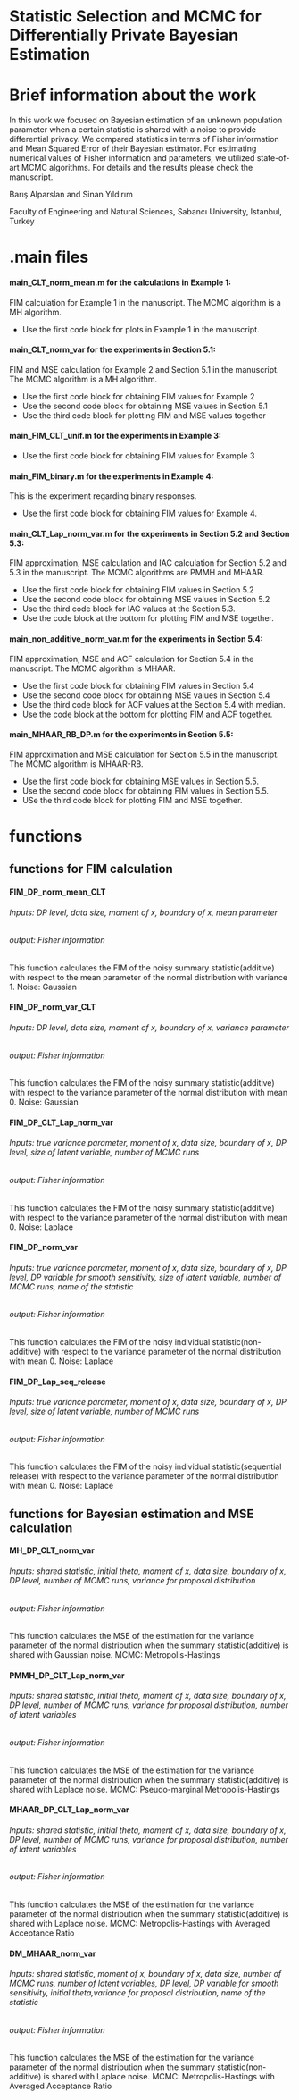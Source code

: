 # Statistic Selection and MCMC for Differentially Private Bayesian Estimation

# Brief information about the work
In this work we focused on Bayesian estimation of an unknown population parameter when a certain statistic is shared with a noise to provide differential privacy. We compared statistics in terms of Fisher information and Mean Squared Error of their Bayesian estimator. For estimating numerical values of Fisher information and  parameters, we utilized state-of-art MCMC algorithms. For details and the results please check the manuscript.  

Barış Alparslan and Sinan Yıldırım 

Faculty of Engineering and Natural Sciences, Sabancı University, Istanbul, Turkey

# .main files

#### main_CLT_norm_mean.m for the calculations in Example 1:
FIM calculation for Example 1 in the manuscript. The MCMC algorithm is a MH algorithm.

- Use the first code block for plots in Example 1 in the manuscript.

#### main_CLT_norm_var for the experiments in Section 5.1:
FIM and MSE calculation for Example 2 and Section 5.1 in the manuscript. The MCMC algorithm is a MH algorithm.

- Use the first code block for obtaining FIM values for Example 2
- Use the second code block for obtaining MSE values in Section 5.1
- Use the third code block for plotting FIM and MSE values together

#### main_FIM_CLT_unif.m for the experiments in Example 3:

- Use the first code block for obtaining FIM values for Example 3

#### main_FIM_binary.m for the experiments in Example 4:
This is the experiment regarding binary responses.

- Use the first code block for obtaining FIM values for Example 4.

#### main_CLT_Lap_norm_var.m for the experiments in Section 5.2 and Section 5.3:
FIM approximation, MSE calculation and IAC calculation for Section 5.2 and 5.3 in the manuscript. The MCMC algorithms are PMMH and MHAAR.

- Use the first code block for obtaining FIM values in Section 5.2
- Use the second code block for obtaining MSE values in Section 5.2
- Use the third code block for IAC values at the Section 5.3.
- Use the code block at the bottom for plotting FIM and MSE together.

#### main_non_additive_norm_var.m for the experiments in Section 5.4:
FIM approximation, MSE and ACF calculation for Section 5.4 in the manuscript. The MCMC algorithm is MHAAR.

- Use the first code block for obtaining FIM values in Section 5.4
- Use the second code block for obtaining MSE values in Section 5.4
- Use the third code block for ACF values at the Section 5.4 with median.
- Use the code block at the bottom for plotting FIM and ACF together.

#### main_MHAAR_RB_DP.m for the experiments in Section 5.5:
FIM approximation and MSE calculation for Section 5.5 in the manuscript. The MCMC algorithm is MHAAR-RB.

- Use the first code block for obtaining MSE values in Section 5.5.
- Use the second code block for obtaining FIM values in Section 5.5.
- USe the third code block for plotting FIM and MSE together.

# functions 
## functions for FIM calculation
#### FIM_DP_norm_mean_CLT 
###### Inputs: DP level, data size, moment of x, boundary of x, mean parameter
###### output: Fisher information

This function calculates the FIM of the noisy summary statistic(additive) with respect to the mean parameter of the normal distribution with variance 1. Noise: Gaussian

#### FIM_DP_norm_var_CLT 
###### Inputs: DP level, data size, moment of x, boundary of x, variance parameter
###### output: Fisher information

This function calculates the FIM of the noisy summary statistic(additive) with respect to the variance parameter of the normal distribution with mean 0. Noise: Gaussian

#### FIM_DP_CLT_Lap_norm_var
###### Inputs: true variance parameter, moment of x, data size, boundary of x, DP level, size of latent variable, number of MCMC runs
###### output: Fisher information

This function calculates the FIM of the noisy summary statistic(additive) with respect to the variance parameter of the normal distribution with mean 0. Noise: Laplace

#### FIM_DP_norm_var
###### Inputs: true variance parameter, moment of x, data size, boundary of x, DP level, DP variable for smooth sensitivity, size of latent variable, number of MCMC runs, name of the statistic
###### output: Fisher information

This function calculates the FIM of the noisy individual statistic(non-additive) with respect to the variance parameter of the normal distribution with mean 0. Noise: Laplace

#### FIM_DP_Lap_seq_release
###### Inputs: true variance parameter, moment of x, data size, boundary of x, DP level, size of latent variable, number of MCMC runs
###### output: Fisher information

This function calculates the FIM of the noisy individual statistic(sequential release) with respect to the variance parameter of the normal distribution with mean 0. Noise: Laplace

## functions for Bayesian estimation and MSE calculation
#### MH_DP_CLT_norm_var
###### Inputs: shared statistic, initial theta, moment of x, data size, boundary of x, DP level, number of MCMC runs, variance for proposal distribution
###### output: Fisher information

This function calculates the MSE of the estimation for the variance parameter of the normal distribution when the summary statistic(additive) is shared with Gaussian noise. MCMC: Metropolis-Hastings

#### PMMH_DP_CLT_Lap_norm_var
###### Inputs: shared statistic, initial theta, moment of x, data size, boundary of x, DP level, number of MCMC runs, variance for proposal distribution, number of latent variables
###### output: Fisher information

This function calculates the MSE of the estimation for the variance parameter of the normal distribution when the summary statistic(additive) is shared with Laplace noise. MCMC: Pseudo-marginal Metropolis-Hastings

#### MHAAR_DP_CLT_Lap_norm_var
###### Inputs: shared statistic, initial theta, moment of x, data size, boundary of x, DP level, number of MCMC runs, variance for proposal distribution, number of latent variables
###### output: Fisher information

This function calculates the MSE of the estimation for the variance parameter of the normal distribution when the summary statistic(additive) is shared with Laplace noise. MCMC: Metropolis-Hastings with Averaged Acceptance Ratio

#### DM_MHAAR_norm_var
###### Inputs: shared statistic, moment of x, boundary of x, data size, number of MCMC runs, number of latent variables, DP level, DP variable for smooth sensitivity, initial theta,variance for proposal distribution, name of the statistic
###### output: Fisher information

This function calculates the MSE of the estimation for the variance parameter of the normal distribution when the summary statistic(non-additive) is shared with Laplace noise. MCMC: Metropolis-Hastings with Averaged Acceptance Ratio
